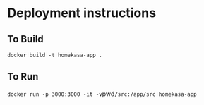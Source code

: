 # Deployment instructions

## To Build

`docker build -t homekasa-app .`

## To Run

`docker run -p 3000:3000 -it -v`pwd`/src:/app/src homekasa-app`

